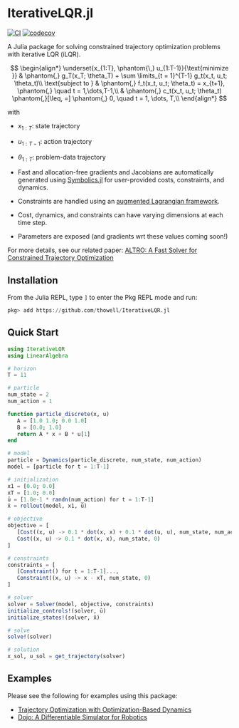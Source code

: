 # IterativeLQR.jl
[![CI](https://github.com/thowell/IterativeLQR.jl/actions/workflows/CI.yml/badge.svg)](https://github.com/thowell/IterativeLQR.jl/actions/workflows/CI.yml)
[![codecov](https://codecov.io/gh/thowell/IterativeLQR.jl/branch/main/graph/badge.svg?token=FGM33O1K1E)](https://codecov.io/gh/thowell/IterativeLQR.jl)

A Julia package for solving constrained trajectory optimization problems with iterative LQR (iLQR). 

$$ 
\begin{align*}
		\underset{x_{1:T}, \phantom{\,} u_{1:T-1}}{\text{minimize }} & \phantom{,} g_T(x_T; \theta_T) + \sum \limits_{t = 1}^{T-1} g_t(x_t, u_t; \theta_t)\\
		\text{subject to } & \phantom{,} f_t(x_t, u_t; \theta_t) = x_{t+1}, \phantom{,} \quad t = 1,\dots,T-1,\\
		& \phantom{,} c_t(x_t, u_t; \theta_t) \phantom{,}[\leq, =] \phantom{,} 0, \quad t = 1, \dots, T,\\
\end{align*}
$$

with

- $x_{1:T}$: state trajectory 
- $u_{1:T-1}$: action trajectory 
- $\theta_{1:T}$: problem-data trajectory 


- Fast and allocation-free gradients and Jacobians are automatically generated using [Symbolics.jl](https://github.com/JuliaSymbolics/Symbolics.jl) for user-provided costs, constraints, and dynamics. 

- Constraints are handled using an [augmented Lagrangian framework](https://en.wikipedia.org/wiki/Augmented_Lagrangian_method). 

- Cost, dynamics, and constraints can have varying dimensions at each time step.

- Parameters are exposed (and gradients wrt these values coming soon!)

For more details, see our related paper: [ALTRO: A Fast Solver for Constrained Trajectory Optimization](http://roboticexplorationlab.org/papers/altro-iros.pdf)

## Installation
From the Julia REPL, type `]` to enter the Pkg REPL mode and run:
```julia
pkg> add https://github.com/thowell/IterativeLQR.jl
```

## Quick Start 
```julia
using IterativeLQR 
using LinearAlgebra

# horizon 
T = 11 

# particle 
num_state = 2
num_action = 1 

function particle_discrete(x, u)
   A = [1.0 1.0; 0.0 1.0]
   B = [0.0; 1.0] 
   return A * x + B * u[1]
end

# model
particle = Dynamics(particle_discrete, num_state, num_action)
model = [particle for t = 1:T-1] 

# initialization
x1 = [0.0; 0.0] 
xT = [1.0; 0.0]
ū = [1.0e-1 * randn(num_action) for t = 1:T-1] 
x̄ = rollout(model, x1, ū)

# objective  
objective = [
   [Cost((x, u) -> 0.1 * dot(x, x) + 0.1 * dot(u, u), num_state, num_action) for t = 1:T-1]..., 
   Cost((x, u) -> 0.1 * dot(x, x), num_state, 0)
]

# constraints
constraints = [
   [Constraint() for t = 1:T-1]..., 
   Constraint((x, u) -> x - xT, num_state, 0)
] 

# solver
solver = Solver(model, objective, constraints)
initialize_controls!(solver, ū)
initialize_states!(solver, x̄)

# solve
solve!(solver)

# solution
x_sol, u_sol = get_trajectory(solver)
```
## Examples 

Please see the following for examples using this package: 

- [Trajectory Optimization with Optimization-Based Dynamics](https://github.com/thowell/optimization_dynamics) 
- [Dojo: A Differentiable Simulator for Robotics](https://github.com/dojo-sim/Dojo.jl)
